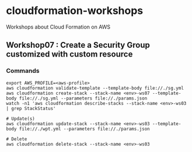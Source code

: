 # cloudformation-workshops
Workshops about Cloud Formation on AWS

## Workshop07 : Create a Security Group customized with custom resource

### Commands
```
export AWS_PROFILE=<aws-profile>
aws cloudformation validate-template --template-body file://./sg.yml
aws cloudformation create-stack --stack-name <env>-ws07 --template-body file://./sg.yml --parameters file://./params.json
watch -n1 'aws cloudformation describe-stacks --stack-name <env>-ws03 | grep StackStatus'

# Update(s)
aws cloudformation update-stack --stack-name <env>-ws03 --template-body file://./wpt.yml --parameters file://./params.json

# Delete
aws cloudformation delete-stack --stack-name <env>-ws03
```
